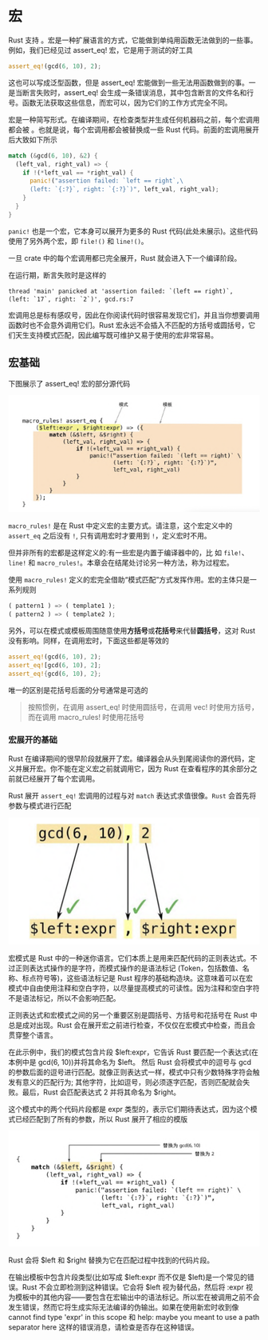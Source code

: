# 宏

Rust 支持 。宏是一种扩展语言的方式，它能做到单纯用函数无法做到的一些事。例如，我们已经见过 assert_eq! 宏，它是用于测试的好工具

```rust
assert_eq!(gcd(6, 10), 2);
```

这也可以写成泛型函数，但是 assert_eq! 宏能做到一些无法用函数做到的事。一是当断言失败时，assert_eq! 会生成一条错误消息，其中包含断言的文件名和行号。函数无法获取这些信息，而宏可以，因为它们的工作方式完全不同。

宏是一种简写形式。在编译期间，在检查类型并生成任何机器码之前，每个宏调用都会被 。也就是说，每个宏调用都会被替换成一些 Rust 代码。前面的宏调用展开后大致如下所示

```rust
match (&gcd(6, 10), &2) {
  (left_val, right_val) => {
    if !(*left_val == *right_val) {
      panic!("assertion failed: `left == right`,\
      (left: `{:?}`, right: `{:?}`)", left_val, right_val);
    }
  }
}
```

`panic!` 也是一个宏，它本身可以展开为更多的 Rust 代码(此处未展示)。这些代码使用了另外两个宏，即 `file!()` 和 `line!()`。

一旦 crate 中的每个宏调用都已完全展开，Rust 就会进入下一个编译阶段。

在运行期，断言失败时是这样的

```
thread 'main' panicked at 'assertion failed: `(left == right)`,
(left: `17`, right: `2`)', gcd.rs:7
```

宏调用总是标有感叹号，因此在你阅读代码时很容易发现它们，并且当你想要调用函数时也不会意外调用它们。Rust 宏永远不会插入不匹配的方括号或圆括号，它们天生支持模式匹配，因此编写既可维护又易于使用的宏非常容易。

## 宏基础

下图展示了 assert_eq! 宏的部分源代码

![](./images/1.png)

`macro_rules!` 是在 Rust 中定义宏的主要方式。请注意，这个宏定义中的 `assert_eq` 之后没有 `!`, 只有调用宏时才要用到 `!`，定义宏时不用。

但并非所有的宏都是这样定义的:有一些宏是内置于编译器中的，比 如 `file!`、`line!` 和 `macro_rules!`。本章会在结尾处讨论另一种方法，称为过程宏。

使用 `macro_rules!` 定义的宏完全借助“模式匹配”方式发挥作用。宏的主体只是一系列规则

```rust
( pattern1 ) => ( template1 );
( pattern2 ) => ( template2 );
```

另外，可以在模式或模板周围随意使用**方括号**或**花括号**来代替**圆括号**，这对 Rust 没有影响。同样，在调用宏时，下面这些都是等效的

```rust
assert_eq!(gcd(6, 10), 2);
assert_eq![gcd(6, 10), 2];
assert_eq!{gcd(6, 10), 2};
```

唯一的区别是花括号后面的分号通常是可选的

> 按照惯例，在调用 assert_eq! 时使用圆括号，在调用 vec! 时使用方括号，而在调用 macro_rules! 时使用花括号

### 宏展开的基础

Rust 在编译期间的很早阶段就展开了宏。编译器会从头到尾阅读你的源代码，定义并展开宏。你不能在定义宏之前就调用它，因为 Rust 在查看程序的其余部分之前就已经展开了每个宏调用。

Rust 展开 `assert_eq!` 宏调用的过程与对 `match` 表达式求值很像。`Rust` 会首先将参数与模式进行匹配

![](./images/2.png)

宏模式是 Rust 中的一种迷你语言。它们本质上是用来匹配代码的正则表达式。不过正则表达式操作的是字符，而模式操作的是语法标记 (Token，包括数值、名称、标点符号等)，这些语法标记是 Rust 程序的基础构造块。这意味着可以在宏模式中自由使用注释和空白字符，以尽量提高模式的可读性。因为注释和空白字符不是语法标记，所以不会影响匹配。

正则表达式和宏模式之间的另一个重要区别是圆括号、方括号和花括号在 Rust 中总是成对出现。Rust 会在展开宏之前进行检查，不仅仅在宏模式中检查，而且会贯穿整个语言。

在此示例中，我们的模式包含片段 $left:expr，它告诉 Rust 要匹配一个表达式(在本例中是 gcd(6, 10))并将其命名为 $left。 然后 Rust 会将模式中的逗号与 gcd 的参数后面的逗号进行匹配。就像正则表达式一样，模式中只有少数特殊字符会触发有意义的匹配行为; 其他字符，比如逗号，则必须逐字匹配，否则匹配就会失败。最后，Rust 会匹配表达式 2 并将其命名为 $right。

这个模式中的两个代码片段都是 expr 类型的，表示它们期待表达式，因为这个模式已经匹配到了所有的参数，所以 Rust 展开了相应的模版

![](./images/3.png)

Rust 会将 $left 和 $right 替换为它在匹配过程中找到的代码片段。

在输出模板中包含片段类型(比如写成 $left:expr 而不仅是 $left)是一个常见的错误。Rust 不会立即检测到这种错误。它会将 $left 视为替代品，然后将 :expr 视为模板中的其他内容——要包含在宏输出中的语法标记。所以宏在被调用之前不会发生错误，然而它将生成实际无法编译的伪输出。如果在使用新宏时收到像 cannot find type 'expr' in this scope 和 help: maybe you meant to use a path separator here 这样的错误消息，请检查是否存在这种错误。
